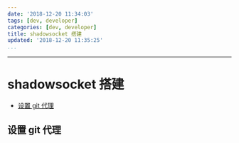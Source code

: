 ```yaml
---
date: '2018-12-20 11:34:03'
tags: [dev, developer]
categories: [dev, developer]
title: shadowsocket 搭建
updated: '2018-12-20 11:35:25'
...
```

---
# shadowsocket 搭建
<!-- MarkdownTOC -->

- [设置 git 代理](#%E8%AE%BE%E7%BD%AE-git-%E4%BB%A3%E7%90%86)

<!-- /MarkdownTOC -->

<a id="%E8%AE%BE%E7%BD%AE-git-%E4%BB%A3%E7%90%86"></a>
## 设置 git 代理
